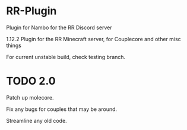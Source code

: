 # RR-Plugin
Plugin for Nambo for the RR Discord server

1.12.2 Plugin for the RR Minecraft server, for Couplecore and other misc things

For current unstable build, check testing branch.

# TODO 2.0
Patch up molecore.

Fix any bugs for couples that may be around.

Streamline any old code.

